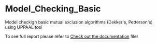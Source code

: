 # Model_Checking_Basic
Model checkign basic mutual exclusion algorithms (Dekker's, Petterson's) using UPPAAL tool

To see full report please refer to [Check out the documentation](proj_report.pdf) file!

